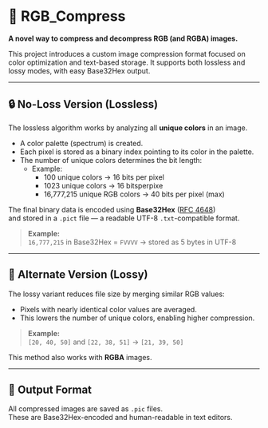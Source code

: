 # 🎨 RGB_Compress

**A novel way to compress and decompress RGB (and RGBA) images.**

This project introduces a custom image compression format focused on color optimization and text-based storage. It supports both lossless and lossy modes, with easy Base32Hex output.

---

## 🔒 No-Loss Version (Lossless)

The lossless algorithm works by analyzing all **unique colors** in an image.

- A color palette (spectrum) is created.
- Each pixel is stored as a binary index pointing to its color in the palette.
- The number of unique colors determines the bit length:
  - Example:  
    - 100 unique colors → 16 bits per pixel
    - 1023 unique colors -> 16 bitsperpixe
    - 16,777,215 unique RGB colors → 40 bits per pixel (max)

The final binary data is encoded using **Base32Hex** ([RFC 4648](https://datatracker.ietf.org/doc/html/rfc4648))  
and stored in a `.pict` file — a readable UTF-8 `.txt`-compatible format.

> **Example:**  
> `16,777,215` in Base32Hex = `FVVVV` → stored as 5 bytes in UTF-8

---

## 🎨 Alternate Version (Lossy)

The lossy variant reduces file size by merging similar RGB values:

- Pixels with nearly identical color values are averaged.
- This lowers the number of unique colors, enabling higher compression.

> **Example:**  
> `[20, 40, 50]` and `[22, 38, 51]` → `[21, 39, 50]`

This method also works with **RGBA** images.

---

## 📁 Output Format

All compressed images are saved as `.pic` files.  
These are Base32Hex-encoded and human-readable in text editors.
